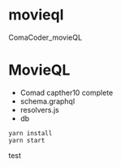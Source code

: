 # movieql

ComaCoder_movieQL

# MovieQL

- Comad capther10 complete
- schema.graphql
- resolvers.js
- db

```
yarn install
yarn start
```

test
